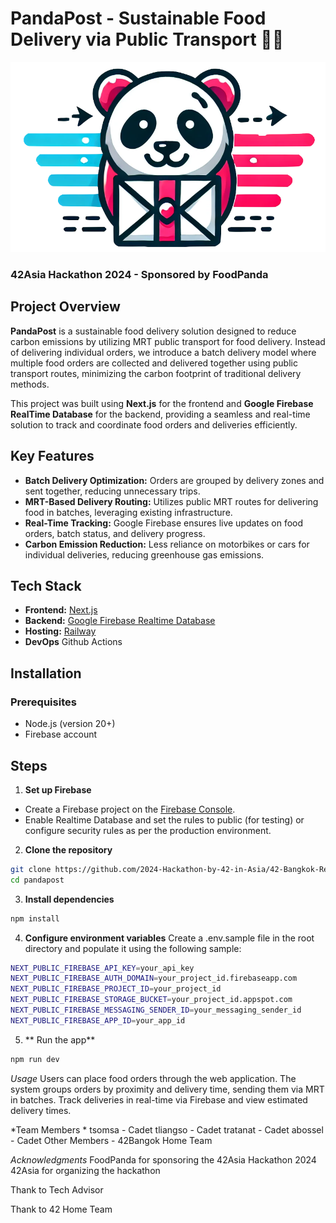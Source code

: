 # PandaPost - Sustainable Food Delivery via Public Transport 🚄🍱

<center>
    <img src="./public/logo-icon.png" width="720">
</center>

### 42Asia Hackathon 2024 - Sponsored by FoodPanda

## Project Overview
**PandaPost** is a sustainable food delivery solution designed to reduce carbon emissions by utilizing MRT public transport for food delivery. Instead of delivering individual orders, we introduce a batch delivery model where multiple food orders are collected and delivered together using public transport routes, minimizing the carbon footprint of traditional delivery methods.

This project was built using **Next.js** for the frontend and **Google Firebase RealTime Database** for the backend, providing a seamless and real-time solution to track and coordinate food orders and deliveries efficiently.

## Key Features
- **Batch Delivery Optimization:** Orders are grouped by delivery zones and sent together, reducing unnecessary trips.
- **MRT-Based Delivery Routing:** Utilizes public MRT routes for delivering food in batches, leveraging existing infrastructure.
- **Real-Time Tracking:** Google Firebase ensures live updates on food orders, batch status, and delivery progress.
- **Carbon Emission Reduction:** Less reliance on motorbikes or cars for individual deliveries, reducing greenhouse gas emissions.

## Tech Stack
- **Frontend:** [Next.js](https://nextjs.org/)
- **Backend:** [Google Firebase Realtime Database](https://firebase.google.com/products/realtime-database)
- **Hosting:** [Railway](https://railway.app/)
- **DevOps** Github Actions

## Installation

### Prerequisites
- Node.js (version 20+)
- Firebase account

## Steps

1. **Set up Firebase**
- Create a Firebase project on the [Firebase Console](https://firebase.google.com).
- Enable Realtime Database and set the rules to public (for testing) or configure security rules as per the production environment.

2. **Clone the repository**

```bash
git clone https://github.com/2024-Hackathon-by-42-in-Asia/42-Bangkok-Repository pandapost
cd pandapost
```

3. **Install dependencies**

```bash
npm install
```

4. **Configure environment variables**
Create a .env.sample file in the root directory and populate it using the following sample:

```bash
NEXT_PUBLIC_FIREBASE_API_KEY=your_api_key
NEXT_PUBLIC_FIREBASE_AUTH_DOMAIN=your_project_id.firebaseapp.com
NEXT_PUBLIC_FIREBASE_PROJECT_ID=your_project_id
NEXT_PUBLIC_FIREBASE_STORAGE_BUCKET=your_project_id.appspot.com
NEXT_PUBLIC_FIREBASE_MESSAGING_SENDER_ID=your_messaging_sender_id
NEXT_PUBLIC_FIREBASE_APP_ID=your_app_id
```

5. ** Run the app**

```bash
npm run dev
```

*Usage*
Users can place food orders through the web application.
The system groups orders by proximity and delivery time, sending them via MRT in batches.
Track deliveries in real-time via Firebase and view estimated delivery times.

*Team Members *
tsomsa - Cadet
tliangso - Cadet
tratanat - Cadet
abossel - Cadet
Other Members - 42Bangok Home Team

*Acknowledgments*
FoodPanda for sponsoring the 42Asia Hackathon 2024
42Asia for organizing the hackathon

Thank to Tech Advisor

Thank to 42 Home Team
